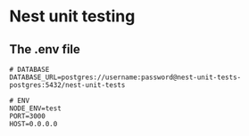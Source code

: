 # Nest unit testing

## The .env file

```env
# DATABASE
DATABASE_URL=postgres://username:password@nest-unit-tests-postgres:5432/nest-unit-tests

# ENV
NODE_ENV=test
PORT=3000
HOST=0.0.0.0
```
